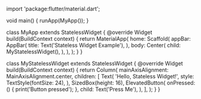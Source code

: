 import 'package:flutter/material.dart';

void main() {
  runApp(MyApp());
}

class MyApp extends StatelessWidget {
  @override
  Widget build(BuildContext context) {
    return MaterialApp(
      home: Scaffold(
        appBar: AppBar(
          title: Text('Stateless Widget Example'),
        ),
        body: Center(
          child: MyStatelessWidget(),
        ),
      ),
    );
  }
}

class MyStatelessWidget extends StatelessWidget {
  @override
  Widget build(BuildContext context) {
    return Column(
      mainAxisAlignment: MainAxisAlignment.center,
      children: <Widget>[
        Text(
          'Hello, Stateless Widget!',
          style: TextStyle(fontSize: 24),
        ),
        SizedBox(height: 16),
        ElevatedButton(
          onPressed: () {
            print('Button pressed');
          },
          child: Text('Press Me'),
        ),
      ],
    );
  }
}

